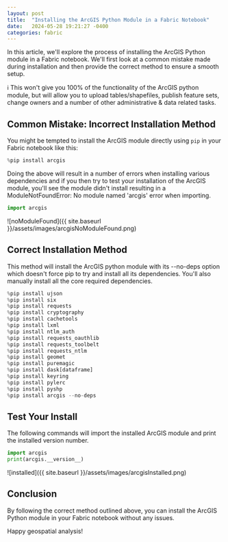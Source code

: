 ```yaml
---
layout: post
title:  "Installing the ArcGIS Python Module in a Fabric Notebook"
date:   2024-05-28 19:21:27 -0400
categories: fabric
---
```


In this article, we'll explore the process of installing the ArcGIS Python module in a Fabric notebook. We'll first look at a common mistake made during installation and then provide the correct method to ensure a smooth setup.

:information_source: This won't give you 100% of the functionality of the ArcGIS python module, but will allow you to upload tables/shapefiles, publish feature sets, change owners and a number of other administrative & data related tasks.

## Common Mistake: Incorrect Installation Method
You might be tempted to install the ArcGIS module directly using `pip` in your Fabric notebook like this:

```python
%pip install arcgis
```

Doing the above will result in a number of errors when installing various dependencies and if you then try to test your installation of the ArcGIS module, you'll see the module didn't install resulting in a ModuleNotFoundError: No module named 'arcgis' error when importing.

```python
import arcgis
```

![noModuleFound]({{ site.baseurl }}/assets/images/arcgisNoModuleFound.png)

## Correct Installation Method
This method will install the ArcGIS python module with its --no-deps option which doesn't force pip to try and install all its dependencies.  You'll also manually install all the core required dependencies.

```python
%pip install ujson
%pip install six
%pip install requests
%pip install cryptography
%pip install cachetools
%pip install lxml
%pip install ntlm_auth
%pip install requests_oauthlib
%pip install requests_toolbelt
%pip install requests_ntlm
%pip install geomet
%pip install puremagic
%pip install dask[dataframe]
%pip install keyring
%pip install pylerc
%pip install pyshp
%pip install arcgis --no-deps
```

## Test Your Install
The following commands will import the installed ArcGIS module and print the installed version number.

```python
import arcgis
print(arcgis.__version__)
```
![installed]({{ site.baseurl }}/assets/images/arcgisInstalled.png)

## Conclusion
By following the correct method outlined above, you can install the ArcGIS Python module in your Fabric notebook without any issues.

Happy geospatial analysis!
